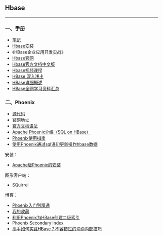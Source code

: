 ## Hbase

---

### 一、手册

* [笔记](Hbase-note1.md)
* [Hbase安装](http://blog.csdn.net/itomge/article/details/9970833)
* 《HBase企业应用开发实战》
* [Hbase官网](http://hbase.apache.org/)
* [Hbase官方文档中文版](http://abloz.com/hbase/book.html)
* [Hbase视频课程](https://edu.aliyun.com/course/73/learn?spm=0.0.0.0.k89hlH#lesson/978)
* [HBase 深入浅出](https://www.ibm.com/developerworks/cn/analytics/library/ba-cn-bigdata-hbase/index.html)
* [HBase详细概述](https://mp.weixin.qq.com/s/t6B0qcvq1PzkvXujv8jpUg)
* [HBase全网学习资料汇总](https://mp.weixin.qq.com/s/-kNKEpsATKgr_66IMS7KEw)


### 二、Phoenix

* [源代码](https://github.com/apache/phoenix)
* [官网地址](http://phoenix.apache.org/)
* [官方文档语法](https://phoenix.apache.org/language/index.html)
* [Apache Phoenix介绍（SQL on HBase）](http://www.jianshu.com/p/d862337247b1)
* [Phoenix使用指南](http://blog.csdn.net/huanggang028/article/details/12563481)
* [使用Phoenix通过sql语句更新操作hbase数据](http://www.ixirong.com/2015/06/24/how-hbase-use-apache-phoenix/)

安装：

* [Apache版Phoenix的安装](https://yq.aliyun.com/articles/366299?spm=5176.11065265.1996646101.searchclickresult.739544cbDi6KHl)

图形客户端：

* SQuirrel


博客：

* [Phoenix入门到精通](https://yq.aliyun.com/articles/574090?spm=5176.11065265.1996646101.searchclickresult.739544cbDi6KHl#)
* [我的收藏](https://yq.aliyun.com/users/1797606532614586/mark?spm=a2c4e.11153940.headeruserinfo.8.216553abfSjHdd)
* [利用Phoenix为HBase创建二级索引](https://blog.csdn.net/u011491148/article/details/45749807)
* [Phoenix Secondary Index](https://blog.csdn.net/mt0803/article/details/38513271)
* [高手如何实践HBase？不容错过的滴滴内部技巧](https://yq.aliyun.com/articles/601722?spm=a2c4e.11157919.spm-cont-list.1.146c27aesRwAXc)

